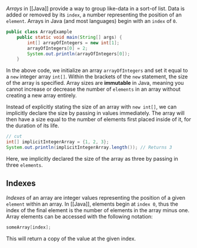 _Arrays_ in [[Java]] provide a way to group like-data in a sort-of list. Data is added or removed by its `index`, a number representing the position of an `element`. Arrays in Java (and most languages) begin with an `index` of `0`. 
```java
public class ArrayExample
	public static void main(String[] args) {
		int[] arrayOfIntegers = new int[1];
		arrayOfIntegers[0] = 2;
		System.out.println(arrayOfIntegers[0]);
	}
```

In the above code, we initialize an array `arrayOfIntegers` and set it equal to a `new` integer array `int[]`. Within the brackets of the `new` statement, the size of the array is specified. Array sizes are **immutable** in Java, meaning you cannot increase or decrease the number of `elements` in an array without creating a new array entirely.

Instead of explicitly stating the size of an array with `new int[]`, we can implicitly declare the size by passing in values immediately. The array will then have a size equal to the number of elements first placed inside of it, for the duration of its life.
```java
// cut
int[] implicitIntegerArray = {1, 2, 3};
System.out.println(implicitIntegerArray.length()); // Returns 3
```

Here, we implicitly declared the size of the array as three by passing in three `elements`. 

## Indexes
_Indexes_ of an array are integer values representing the position of a given `element` within an array. In [[Java]], elements begin at `index 0`, thus the index of the final element is the number of elements in the array minus one. 
Array elements can be accessed with the following notation:
```java
someArray[index];
```
This will return a copy of the value at the given index. 